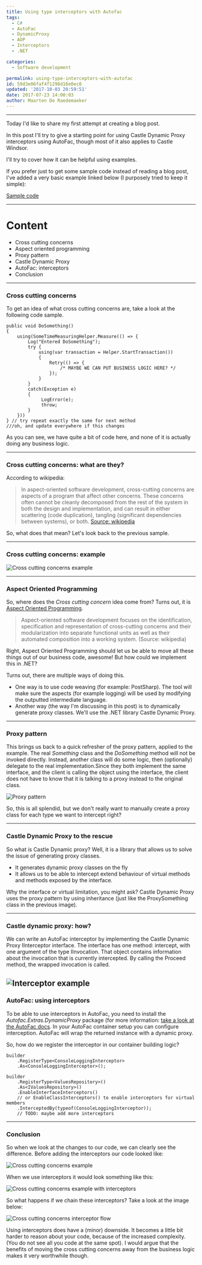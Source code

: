 ```yaml
---
title: Using type interceptors with Autofac
tags: 
  - C#
  - AutoFac
  - DynamicProxy
  - AOP
  - Interceptors
  - .NET

categories: 
  - Software development

permalink: using-type-interceptors-with-autofac
id: 59d3e06faf4f1298d16e0ec0
updated: '2017-10-03 20:59:51'
date: 2017-07-23 14:00:03
author: Maarten De Raedemaeker
---
```

---
Today I'd like to share my first attempt at creating a blog post.

In this post I'll try to give a starting point for using Castle Dynamic Proxy interceptors using AutoFac, though most of it also applies to Castle Windsor.

I'll try to cover how it can be helpful using examples.

If you prefer just to get some sample code instead of reading a blog post, I've added a very basic example linked below (I purposely tried to keep it simple):

[Sample code](https://github.com/maartenderaedemaeker/Simplistic-Autofac-Interceptors-POC/tree/master/AutofacInterceptorPoc)

---
# Content
* Cross cutting concerns
* Aspect oriented programming
* Proxy pattern
* Castle Dynamic Proxy
* AutoFac: interceptors
* Conclusion
---
### Cross cutting concerns
To get an idea of what cross cutting concerns are, take a look at the following code sample.
```
public void DoSomething()
{
	using(SomeTimeMeasuringHelper.Measure(() => {
		Log("Entered DoSomething");
		try {
			using(var transaction = Helper.StartTransaction())
			{
				Retry(() => {
					/* MAYBE WE CAN PUT BUSINESS LOGIC HERE? */ 
				});
			}				
		} 
        catch(Exception e)
        {
             LogError(e); 
             throw;
        }
    }))
} // try repeat exactly the same for next method
///oh, and update everywhere if this changes
```

As you can see, we have quite a bit of code here, and none of it is actually doing any business logic.

---
### Cross cutting concerns: what are they?
According to wikipedia:
> In aspect-oriented software development, cross-cutting concerns are aspects of a program that affect other concerns. These concerns often cannot be cleanly decomposed from the rest of the system in both the design and implementation, and can result in either scattering (code duplication), tangling (significant dependencies between systems), or both.
[Source: wikipedia](https://en.wikipedia.org/wiki/Cross-cutting_concern)

So, what does that mean? Let's look back to the previous sample.

---
### Cross cutting concerns: example

![Cross cutting concerns example](/images/2017/07/23/crosscuttingconcerns.png)

---
### Aspect Oriented Programming
So, where does the *Cross cutting concern* idea come from?
Turns out, it is [Aspect Oriented Programming](https://en.wikipedia.org/wiki/Aspect-oriented_software_development).
> Aspect-oriented software development focuses on the identification, specification and representation of cross-cutting concerns and their modularization into separate functional units as well as their automated composition into a working system. (Source: wikipedia)

Right, Aspect Oriented Programming should let us be able to move all these things out of our business code, awesome! But how could we implement this in .NET?

Turns out, there are multiple ways of doing this.
* One way is to use code weaving (for example: PostSharp). The tool will make sure the aspects (for example logging) will be used by modifying the outputted intermediate language.
* Another way (the way I'm discussing in this post) is to dynamically generate proxy classes. We'll use the .NET library Castle Dynamic Proxy.
---
### Proxy pattern

This brings us back to a quick refresher of the proxy pattern, applied to the example.
The real *Something* class and the *DoSomething* method will not be invoked directly. Instead, another class will do some logic, then (optionally) delegate to the real implementation.Since they both implement the same interface, and the client is calling the object using the interface, the client does not have to know that it is talking to a proxy instead to the original class.

![Proxy pattern](/images/2017/07/23/proxy-pattern.png)

So, this is all splendid, but we don't really want to manually create a proxy class for each type we want to intercept right?

---
### Castle Dynamic Proxy to the rescue
So what is Castle Dynamic proxy?
Well, it is a library that allows us to solve the issue of generating proxy classes.
* It generates dynamic proxy classes on the fly
* It allows us to be able to intercept extend behaviour of virtual methods and methods exposed by the interface.

Why the interface or virtual limitation, you might ask?
Castle Dynamic Proxy uses the proxy pattern by using inheritance (just like the ProxySomething class in the previous image).

---
### Castle dynamic proxy: how?

We can write an AutoFac interceptor by implementing the Castle Dynamic Proxy IInterceptor interface.
The interface has one method: intercept, with one argument of the type IInvocation.
That object contains information about the invocation that is currently intercepted.
By calling the Proceed method, the wrapped invocation is called.

![Interceptor example](/images/2017/07/23/interceptor-example.png)
---
### AutoFac: using interceptors
To be able to use interceptors in AutoFac, you need to install the *Autofac.Extras.DynamicProxy* package (for more information: [take a look at the AutoFac docs](http://docs.autofac.org/en/latest/advanced/interceptors.html).
In your AutoFac container setup you can configure interception. AutoFac will wrap the returned instance with a dynamic proxy.

So, how do we register the interceptor in our container building logic?

```
builder
    .RegisterType<ConsoleLoggingInterceptor>
    .As<ConsoleLoggingInterceptor>();

builder
    .RegisterType<ValuesRepository>()
    .As<IValuesRepository>()
    .EnableInterfaceInterceptors() 
    // or EnableClassInterceptors() to enable interceptors for virtual members
    .InterceptedBy(typeof(ConsoleLoggingInterceptor));
    // TODO: maybe add more interceptors
```
---
### Conclusion

So when we look at the changes to our code, we can clearly see the difference.
Before adding the interceptors our code looked like:

![Cross cutting concerns example](/images/2017/07/23/crosscuttingconcerns.png)

When we use interceptors it would look something like this:

![Cross cutting concerns example with interceptors](/images/2017/07/23/crosscuttingconcerns-intercepted.png)

So what happens if we chain these interceptors?
Take a look at the image below:

![Cross cutting concerns interceptor flow](/images/2017/07/23/InterceptorDiagram.png)

Using interceptors does have a (minor) downside.
It becomes a little bit harder to reason about your code, because of the increased complexity. (You do not see all you code at the same spot).
I would argue that the benefits of moving the cross cutting concerns away from the business logic makes it very worthwhile though.